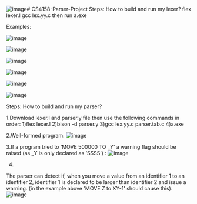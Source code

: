 ![image](https://github.com/ZiangLiu666/CS4158-Parser-Project/assets/91567702/acb0aaf9-9b48-4bfd-abb7-3ad1b4cfe84e)# CS4158-Parser-Project
Steps: How to build and run my lexer?
flex lexer.l
gcc lex.yy.c
then run a.exe

Examples:

![image](https://github.com/ZiangLiu666/CS4158-Parser-Project/assets/91567702/5ea68b77-2106-4bc0-8ba9-b15cfa3eabcc)

![image](https://github.com/ZiangLiu666/CS4158-Parser-Project/assets/91567702/991cacf3-aba1-4565-9846-23ac3a468403)

![image](https://github.com/ZiangLiu666/CS4158-Parser-Project/assets/91567702/8efabb64-49ad-41ab-9a56-2169823fe5f6)

![image](https://github.com/ZiangLiu666/CS4158-Parser-Project/assets/91567702/6940efe5-6fc4-42ed-83de-381e16179bd8)

![image](https://github.com/ZiangLiu666/CS4158-Parser-Project/assets/91567702/7aab20ce-6c3c-4dfe-b698-8a546e4179a5)

![image](https://github.com/ZiangLiu666/CS4158-Parser-Project/assets/91567702/12725e2a-362f-49b3-8ea3-1a90a65c519d)

Steps: How to build and run my parser?

1.Download lexer.l and parser.y file then use the following commands in order:
1)flex lexer.l
2)bison -d parser.y
3)gcc lex.yy.c parser.tab.c
4)a.exe

2.Well-formed program:
![image](https://github.com/ZiangLiu666/CS4158-Parser-Project/assets/91567702/74493a1e-9b97-4ef5-947f-1a385f9f0cf3)

3.If a program tried to ‘MOVE 500000 TO _Y’ a warning flag should be raised (as _Y is only declared as ‘SSSS’) :
![image](https://github.com/ZiangLiu666/CS4158-Parser-Project/assets/91567702/d58d63b5-4525-4709-bfa3-e062f122279c)

4.  
The parser can detect if, when you move a value from an identifier 1 to an identifier 2, identifier 1 is declared to be larger than identifier 2 and issue a warning. (in the example above 'MOVE Z to XY-1' should cause this).
![image](https://github.com/ZiangLiu666/CS4158-Parser-Project/assets/91567702/3b0024b5-5d3c-4022-8b89-0e8095fff518)






